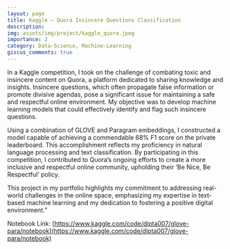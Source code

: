 ```yaml
---
layout: page
title: Kaggle – Quora Insincere Questions Classification
description:
img: assets/img/project/kaggle_quora.jpeg
importance: 2
category: Data-Science, Machine-Learning
giscus_comments: true
---
```


In a Kaggle competition, I took on the challenge of combating toxic and insincere content on Quora, a platform dedicated to sharing knowledge and insights. Insincere questions, which often propagate false information or promote divisive agendas, pose a significant issue for maintaining a safe and respectful online environment. My objective was to develop machine learning models that could effectively identify and flag such insincere questions.

Using a combination of GLOVE and Paragram embeddings, I constructed a model capable of achieving a commendable 68% F1 score on the private leaderboard. This accomplishment reflects my proficiency in natural language processing and text classification. By participating in this competition, I contributed to Quora’s ongoing efforts to create a more inclusive and respectful online community, upholding their ‘Be Nice, Be Respectful’ policy.

This project in my portfolio highlights my commitment to addressing real-world challenges in the online space, emphasizing my expertise in text-based machine learning and my dedication to fostering a positive digital environment.”

Notebook Link: [https://www.kaggle.com/code/dipta007/glove-para/notebook](https://www.kaggle.com/code/dipta007/glove-para/notebook)
